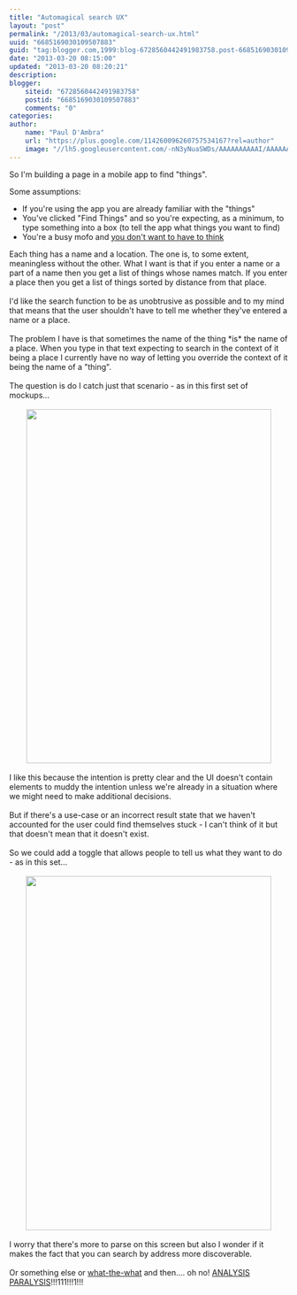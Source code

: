 ```yaml
---
title: "Automagical search UX"
layout: "post"
permalink: "/2013/03/automagical-search-ux.html"
uuid: "6685169030109507883"
guid: "tag:blogger.com,1999:blog-6728560442491983758.post-6685169030109507883"
date: "2013-03-20 08:15:00"
updated: "2013-03-20 08:20:21"
description: 
blogger:
    siteid: "6728560442491983758"
    postid: "6685169030109507883"
    comments: "0"
categories: 
author: 
    name: "Paul D'Ambra"
    url: "https://plus.google.com/114260096260757534167?rel=author"
    image: "//lh5.googleusercontent.com/-nN3yNuaSWDs/AAAAAAAAAAI/AAAAAAAABQU/ESeyTW5Duf0/s512-c/photo.jpg"
---
```


So I'm building a page in a mobile app to find "things". 

Some assumptions:

* If you're using the app you are already familiar with the "things"
* You've clicked "Find Things" and so you're expecting, as a minimum, to type something into a box (to tell the app what things you want to find)
* You're a busy mofo and <a href="http://www.amazon.co.uk/Dont-Make-Me-Think-Usability/dp/0321344758">you don't want to have to think</a>

<div>Each thing has a name and a location. The one is, to some extent, meaningless without the other. What I want is that if you enter a name or a part of a name then you get a list of things whose names match. If you enter a place then you get a list of things sorted by distance from that place.<br /><br />I'd like the search function to be as unobtrusive as possible and to my mind that means that the user shouldn't have to tell me whether they've entered a name or a place.</div><div><br /></div><div>The problem I have is that sometimes the name of the thing *is* the name of a place. When you type in that text expecting to search in the context of it being a place I currently have no way of letting you override the context of it being the name of a "thing".</div><div><br /></div><div>The question is do I catch just that scenario - as in this first set of mockups...</div><div><br /></div><div class="separator" style="clear: both; text-align: center;"><a href="http://2.bp.blogspot.com/-h1Xm0j1c0wQ/UUlrqBaznwI/AAAAAAAACyQ/TK1bmf7zZUk/s1600/rad+app+search.png" imageanchor="1" style="margin-left: 1em; margin-right: 1em;"><img border="0" height="640" src="http://2.bp.blogspot.com/-h1Xm0j1c0wQ/UUlrqBaznwI/AAAAAAAACyQ/TK1bmf7zZUk/s640/rad+app+search.png" width="443" /></a></div><div class="separator" style="clear: both; text-align: center;"><br /></div><div class="separator" style="clear: both; text-align: left;">I like this because the intention is pretty clear and the UI doesn't contain elements to muddy the intention unless we're already in a situation where we might need to make additional decisions.</div><div class="separator" style="clear: both; text-align: left;"><br /></div><div class="separator" style="clear: both; text-align: left;">But if there's a use-case or an incorrect result state that we haven't accounted for the user could find themselves stuck - I can't think of it but that doesn't mean that it doesn't exist.</div><div class="separator" style="clear: both; text-align: left;"><br /></div><div class="separator" style="clear: both; text-align: left;">So we could add a toggle that allows people to tell us what they want to do - as in this set...</div><div class="separator" style="clear: both; text-align: left;"><br /></div><div class="separator" style="clear: both; text-align: center;"><a href="http://2.bp.blogspot.com/-gvBeHDi7SwQ/UUlufgumOJI/AAAAAAAACyg/RPcrpOyQ3Qo/s1600/rad-search-two.png" imageanchor="1" style="margin-left: 1em; margin-right: 1em;"><img border="0" height="640" src="http://2.bp.blogspot.com/-gvBeHDi7SwQ/UUlufgumOJI/AAAAAAAACyg/RPcrpOyQ3Qo/s640/rad-search-two.png" width="444" /></a></div><div class="separator" style="clear: both; text-align: center;"><br /></div><div class="separator" style="clear: both; text-align: left;">I worry that there's more to parse on this screen but also I wonder if it makes the fact that you can search by address more discoverable.&nbsp;</div><div class="separator" style="clear: both; text-align: left;"><br /></div><div class="separator" style="clear: both; text-align: left;">Or something else or <a href="http://cdn.crushable.com/files/2012/05/whatthewhat.gif" target="_blank">what-the-what</a> and then.... oh no! <a href="http://en.wikipedia.org/wiki/Analysis_paralysis">ANALYSIS PARALYSIS</a>!!!111!!!1!!!</div><div class="separator" style="clear: both; text-align: left;"><br /></div><div><br /></div>
</div>